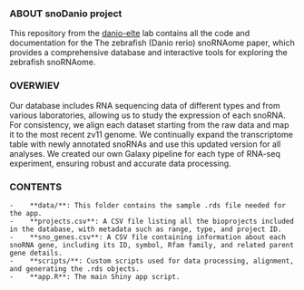 ### ABOUT snoDanio project
This repository from the [danio-elte](https://github.com/danio-elte) lab contains all the code and documentation for the The zebrafish (Danio rerio) snoRNAome paper, which provides a comprehensive database and interactive tools for exploring the zebrafish snoRNAome.

### OVERWIEV
Our database includes RNA sequencing data of different types and from various laboratories, allowing us to study the expression of each snoRNA. For consistency, we align each dataset starting from the raw data and map it to the most recent zv11 genome. We continually expand the transcriptome table with newly annotated snoRNAs and use this updated version for all analyses. We created our own Galaxy pipeline for each type of RNA-seq experiment, ensuring robust and accurate data processing.

### CONTENTS
    -    **data/**: This folder contains the sample .rds file needed for the app.
    -    **projects.csv**: A CSV file listing all the bioprojects included in the database, with metadata such as range, type, and project ID.
    -    **sno_genes.csv**: A CSV file containing information about each snoRNA gene, including its ID, symbol, Rfam family, and related parent gene details.
    -    **scripts/**: Custom scripts used for data processing, alignment, and generating the .rds objects.
    -    **app.R**: The main Shiny app script.
